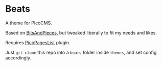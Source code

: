 # Beats

A theme for PicoCMS.

Based on [BitsAndPieces](https://github.com/9hax/Bits-and-Pieces-Theme-for-Pico), but tweaked liberally to fit my needs and likes.

Requires [PicoPagesList](https://github.com/xurxodiz/pico-pages-list) plugin.

Just `git clone` this repo into a `beats` folder inside `themes`, and set config accordingly.